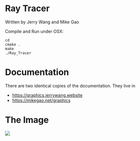 # Ray Tracer

Written by Jerry Wang and Mike Gao

Compile and Run under OSX:
```
cd
cmake .
make
./Ray_Tracer
```

# Documentation

There are two identical copies of the documentation. They live in 

- https://graphics.jerrywang.website
- https://mikegao.net/graphics

# The Image

![](img.ppm)